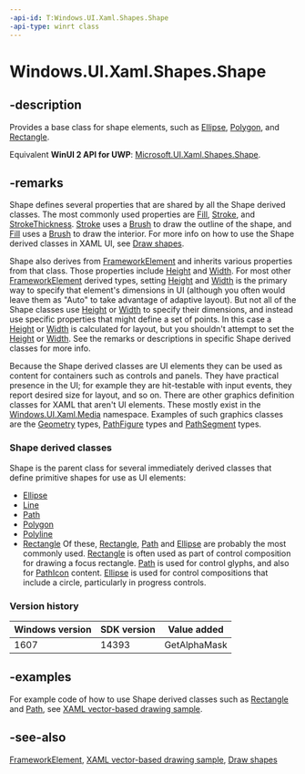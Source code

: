 ```yaml
---
-api-id: T:Windows.UI.Xaml.Shapes.Shape
-api-type: winrt class
---
```


<!-- Class syntax.
public class Shape : Windows.UI.Xaml.FrameworkElement, Windows.UI.Xaml.Shapes.IShape, Windows.UI.Xaml.Shapes.IShape2
-->

# Windows.UI.Xaml.Shapes.Shape

## -description
Provides a base class for shape elements, such as [Ellipse](ellipse.md), [Polygon](polygon.md), and [Rectangle](rectangle.md).

Equivalent **WinUI 2 API for UWP**: [Microsoft.UI.Xaml.Shapes.Shape](/windows/winui/api/microsoft.ui.xaml.shapes.shape).

## -remarks
Shape defines several properties that are shared by all the Shape derived classes. The most commonly used properties are [Fill](shape_fill.md), [Stroke](shape_stroke.md), and [StrokeThickness](shape_strokethickness.md). [Stroke](shape_stroke.md) uses a [Brush](../windows.ui.xaml.media/brush.md) to draw the outline of the shape, and [Fill](shape_fill.md) uses a [Brush](../windows.ui.xaml.media/brush.md) to draw the interior. For more info on how to use the Shape derived classes in XAML UI, see [Draw shapes](/windows/uwp/graphics/drawing-shapes).

Shape also derives from [FrameworkElement](../windows.ui.xaml/frameworkelement.md) and inherits various properties from that class. Those properties include [Height](../windows.ui.xaml/frameworkelement_height.md) and [Width](../windows.ui.xaml/frameworkelement_width.md). For most other [FrameworkElement](../windows.ui.xaml/frameworkelement.md) derived types, setting [Height](../windows.ui.xaml/frameworkelement_height.md) and [Width](../windows.ui.xaml/frameworkelement_width.md) is the primary way to specify that element's dimensions in UI (although you often would leave them as "Auto" to take advantage of adaptive layout). But not all of the Shape classes use [Height](../windows.ui.xaml/frameworkelement_height.md) or [Width](../windows.ui.xaml/frameworkelement_width.md) to specify their dimensions, and instead use specific properties that might define a set of points. In this case a [Height](../windows.ui.xaml/frameworkelement_height.md) or [Width](../windows.ui.xaml/frameworkelement_width.md) is calculated for layout, but you shouldn't attempt to set the [Height](../windows.ui.xaml/frameworkelement_height.md) or [Width](../windows.ui.xaml/frameworkelement_width.md). See the remarks or descriptions in specific Shape derived classes for more info.

Because the Shape derived classes are UI elements they can be used as content for containers such as controls and panels. They have practical presence in the UI; for example they are hit-testable with input events, they report desired size for layout, and so on. There are other graphics definition classes for XAML that aren't UI elements. These mostly exist in the [Windows.UI.Xaml.Media](../windows.ui.xaml.media/windows_ui_xaml_media.md) namespace. Examples of such graphics classes are the [Geometry](../windows.ui.xaml.media/geometry.md) types, [PathFigure](../windows.ui.xaml.media/pathfigure.md) types and [PathSegment](../windows.ui.xaml.media/pathsegment.md) types.

### **Shape** derived classes

Shape is the parent class for several immediately derived classes that define primitive shapes for use as UI elements:

+ [Ellipse](ellipse.md)
+ [Line](line.md)
+ [Path](path.md)
+ [Polygon](polygon.md)
+ [Polyline](polyline.md)
+ [Rectangle](rectangle.md)
Of these, [Rectangle](rectangle.md), [Path](path.md) and [Ellipse](ellipse.md) are probably the most commonly used. [Rectangle](rectangle.md) is often used as part of control composition for drawing a focus rectangle. [Path](path.md) is used for control glyphs, and also for [PathIcon](../windows.ui.xaml.controls/pathicon.md) content. [Ellipse](ellipse.md) is used for control compositions that include a circle, particularly in progress controls.

### Version history

| Windows version | SDK version | Value added |
| -- | -- | -- |
| 1607 | 14393 | GetAlphaMask |

## -examples
For example code of how to use Shape derived classes such as [Rectangle](rectangle.md) and [Path](path.md), see [XAML vector-based drawing sample](https://github.com/microsoftarchive/msdn-code-gallery-microsoft/tree/master/Official%20Windows%20Platform%20Sample/XAML%20vector-based%20drawing%20sample).

## -see-also
[FrameworkElement](../windows.ui.xaml/frameworkelement.md), [XAML vector-based drawing sample](https://github.com/microsoftarchive/msdn-code-gallery-microsoft/tree/master/Official%20Windows%20Platform%20Sample/XAML%20vector-based%20drawing%20sample), [Draw shapes](/windows/uwp/graphics/drawing-shapes)
